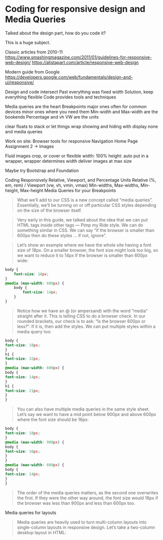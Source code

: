 # Coding for responsive design and Media Queries

Talked about the design part, how do you code it?

This is a huge subject. 

Classic articles from 2010-11
https://www.smashingmagazine.com/2011/01/guidelines-for-responsive-web-design/
https://alistapart.com/article/responsive-web-design

Modern guide from Google
https://developers.google.com/web/fundamentals/design-and-ui/responsive/

Design and code intersect
Past everything was fixed width
Solution, keep everything flexible
Code provides tools and techniques

Media queries are the heart
Breakpoints
major ones often for common devices
minor ones where you need them
Min-width and Max-width are the bookends
Percentage and vh VW are the units

clear floats to stack
or let things wrap
showing and hiding with display none and media queries

Work on site: Browser tools for responsive
Navigation
Home Page
Assignment 2 -> Images


Fluid images
	crop, or cover or flexible
	width: 100%
	height: auto
	put in a wrapper, wrapper determines width
	deliver images at max size

Maybe try Bootstrap and Foundation
	
Coding Responsively
Relative, Viewport, and Percentage Units
Relative (%, em, rem) / Viewport (vw, vh, vmin, vmax)
Min-widths, Max-widths, Min-height, Max-height
Media Queries for your Breakpoints


> What we’ll add to our CSS is a new concept called “media queries”.
Essentially, we’ll be turning on or off particular CSS styles depending
on the size of the browser itself.

> Very early in this guide, we talked about the idea that we can put
HTML tags inside other tags — Pimp my Ride style. We can do
something similar in CSS. We can say “if the browser is smaller than
600px then do these styles ... if not, ignore”.

> Let’s show an example where we have the whole site having a font size
of 18px. On a smaller browser, the font size might look too big, so we
want to reduce it to 14px if the browser is smaller than 600px wide:

```css
body {
	font-size: 18px;
}
@media (max-width: 600px) {
	body {
		font-size: 14px;
	}
}
```

> Notice how we have an @ (or ampersand) with the word “media”
straight after it. This is telling CSS to do a browser check. In our
rounded brackets, our check is to ask: “Is the browser 600px or less?”.
If it is, then add the styles. We can put multiple styles within a media
query too:

```css
body {
font-size: 18px;
}
h1 {
font-size: 32px;
}
@media (max-width: 600px) {
body {
font-size: 14px;
}
h1 {
font-size: 21px;
}
}
```

>You can also have multiple media queries in the same style sheet. Let’s say we want to have a mid point below 900px and above 600px where the font size should be 16px:

```css
body {
font-size: 18px;
}
@media (max-width: 900px) {
body {
font-size: 16px;
}
}
@media (max-width: 600px) {
body {
font-size: 14px;
}
}
```

> The order of the media queries matters, as the second one overwrites
the first. If they were the other way around, the font size would 16px if
the browser was less than 900px and less than 600px too.

Media queries for layouts
> Media queries are heavily used to turn multi-column layouts into
single-column layouts in responsive design. Let’s take a two-column
desktop layout in HTML:

<!-- ```css
<section>
<div class="main">
Here is the main content
</div>
<div class="side">
Here is a sidebar
</div>
</section>
``` -->

<!-- In your desktop version of your CSS, you’d have something like:
section {
overflow: hidden;
width: 920px;
margin: 0 auto 0 auto;
}
div.main {
width: 600px;
float: left;
}

div.side {
width: 300px;
float: right;
} -->


